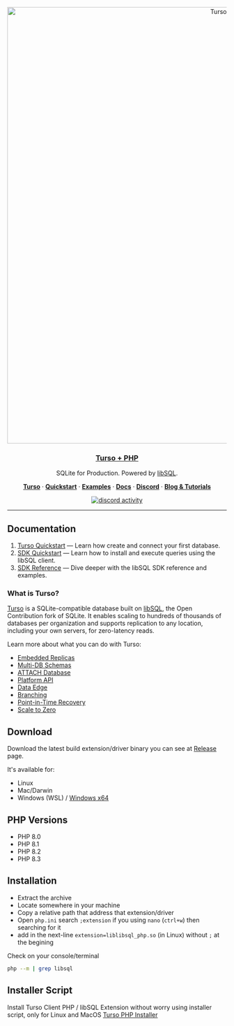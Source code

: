 <p align="center">
  <a href="https://docs.turso.tech/sdk/php/quickstart">
    <img alt="Turso + PHP" src="https://github.com/tursodatabase/turso-client-php/assets/950181/f007cbca-02f7-46c4-a502-392484e76bc7" width="1000">
    <h3 align="center">Turso + PHP</h3>
  </a>
</p>
<p align="center">
  SQLite for Production. Powered by <a href="https://turso.tech/libsql">libSQL</a>.
</p>

<p align="center">
  <a href="https://turso.tech"><strong>Turso</strong></a> ·
  <a href="https://docs.turso.tech/quickstart"><strong>Quickstart</strong></a> ·
  <a href="/examples"><strong>Examples</strong></a> ·
  <a href="https://docs.turso.tech"><strong>Docs</strong></a> ·
  <a href="https://discord.gg/turso"><strong>Discord</strong></a> ·
  <a href="https://turso.tech/blog"><strong>Blog &amp; Tutorials</strong></a>
</p>

<p align="center">
  <a href="https://discord.com/invite/4B5D7hYwub">
    <img src="https://dcbadge.vercel.app/api/server/4B5D7hYwub?style=flat" alt="discord activity" title="join us on discord" />
  </a>
</p>
    
---

## Documentation

1. [Turso Quickstart](https://docs.turso.tech/quickstart) &mdash; Learn how create and connect your first database.
2. [SDK Quickstart](https://docs.turso.tech/sdk/php/quickstart) &mdash; Learn how to install and execute queries using the libSQL client.
3. [SDK Reference](https://docs.turso.tech/sdk/php/reference) &mdash; Dive deeper with the libSQL SDK reference and examples.

### What is Turso?

[Turso](https://turso.tech) is a SQLite-compatible database built on [libSQL](https://docs.turso.tech/libsql), the Open Contribution fork of SQLite. It enables scaling to hundreds of thousands of databases per organization and supports replication to any location, including your own servers, for zero-latency reads.

Learn more about what you can do with Turso:

-   [Embedded Replicas](https://docs.turso.tech/features/embedded-replicas)
-   [Multi-DB Schemas](https://docs.turso.tech/features/multi-db-schemas)
-   [ATTACH Database](https://docs.turso.tech/features/attach-database)
-   [Platform API](https://docs.turso.tech/features/platform-api)
-   [Data Edge](https://docs.turso.tech/features/data-edge)
-   [Branching](https://docs.turso.tech/features/branching)
-   [Point-in-Time Recovery](https://docs.turso.tech/features/point-in-time-recovery)
-   [Scale to Zero](https://docs.turso.tech/features/scale-to-zero)

## Download

Download the latest build extension/driver binary you can see at [Release](https://github.com/tursodatabase/turso-client-php/releases) page. 

It's available for:

- Linux
- Mac/Darwin
- Windows (WSL) / [Windows x64](docs/WINDOWS_REQUIREMENT.md)

## PHP Versions

- PHP 8.0
- PHP 8.1
- PHP 8.2
- PHP 8.3

## Installation

- Extract the archive
- Locate somewhere in your machine
- Copy a relative path that address that extension/driver
- Open `php.ini` search `;extension` if you using `nano` (`ctrl+w`) then searching for it
- add in the next-line `extension=liblibsql_php.so` (in Linux) without `;` at the begining

Check on your console/terminal

```bash
php --m | grep libsql
```

## Installer Script

Install Turso Client PHP / libSQL Extension without worry using installer script, only for Linux and MacOS [Turso PHP Installer](https://github.com/darkterminal/turso-php-installer)